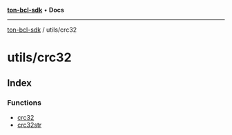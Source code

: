 [**ton-bcl-sdk**](../../README.md) • **Docs**

***

[ton-bcl-sdk](../../modules.md) / utils/crc32

# utils/crc32

## Index

### Functions

- [crc32](functions/crc32.md)
- [crc32str](functions/crc32str.md)

